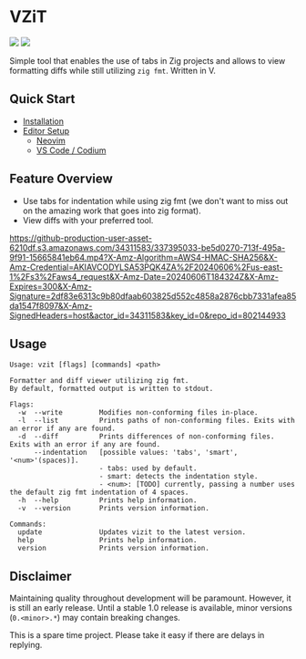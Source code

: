 # VZiT

[badge__build]: https://img.shields.io/github/actions/workflow/status/ttytm/vzit/ci.yml?branch=main&logo=github&logoColor=C0CAF5&labelColor=333
[badge__version]: https://img.shields.io/github/v/release/ttytm/vzit?logo=task&logoColor=C0CAF5&labelColor=333

[![][badge__build]](https://github.com/ttytm/vzit/actions?query=branch%3Amain)
[![][badge__version]](https://github.com/ttytm/vzit/releases/latest)

Simple tool that enables the use of tabs in Zig projects and allows to view formatting diffs while still utilizing `zig fmt`. Written in V.

## Quick Start

- [Installation](https://github.com/ttytm/vzit/wiki/Installation)
- [Editor Setup](https://github.com/ttytm/vzit/wiki/Editor-Setup)
  - [Neovim](https://github.com/ttytm/vzit/wiki/Editor-Setup#neovim)
  - [VS Code / Codium](https://github.com/ttytm/vzit/wiki/Editor-Setup#vs-code--codium)

## Feature Overview

- Use tabs for indentation while using zig fmt (we don't want to miss out on the amazing work that goes into zig format).
- View diffs with your preferred tool.

https://github-production-user-asset-6210df.s3.amazonaws.com/34311583/337395033-be5d0270-713f-495a-9f91-15665841eb64.mp4?X-Amz-Algorithm=AWS4-HMAC-SHA256&X-Amz-Credential=AKIAVCODYLSA53PQK4ZA%2F20240606%2Fus-east-1%2Fs3%2Faws4_request&X-Amz-Date=20240606T184324Z&X-Amz-Expires=300&X-Amz-Signature=2df83e6313c9b80dfaab603825d552c4858a2876cbb7331afea85da1547f8097&X-Amz-SignedHeaders=host&actor_id=34311583&key_id=0&repo_id=802144933

## Usage

```
Usage: vzit [flags] [commands] <path>

Formatter and diff viewer utilizing zig fmt.
By default, formatted output is written to stdout.

Flags:
  -w  --write         Modifies non-conforming files in-place.
  -l  --list          Prints paths of non-conforming files. Exits with an error if any are found.
  -d  --diff          Prints differences of non-conforming files. Exits with an error if any are found.
      --indentation   [possible values: 'tabs', 'smart', '<num>'(spaces)].
                      - tabs: used by default.
                      - smart: detects the indentation style.
                      - <num>: [TODO] currently, passing a number uses the default zig fmt indentation of 4 spaces.
  -h  --help          Prints help information.
  -v  --version       Prints version information.

Commands:
  update              Updates vizit to the latest version.
  help                Prints help information.
  version             Prints version information.
```

## Disclaimer

Maintaining quality throughout development will be paramount.
However, it is still an early release. Until a stable 1.0 release is available, minor versions (`0.<minor>.*`) may contain breaking changes.

This is a spare time project. Please take it easy if there are delays in replying.
